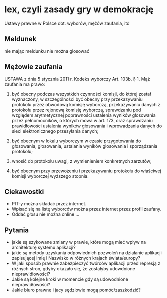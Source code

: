 # lex, czyli zasady gry w demokrację
Ustawy prawne w Polsce dot. wyborów, mężów zaufania, itd

## Meldunek

nie mając meldunku nie można głosować 


## Mężowie zaufania
USTAWA z dnia 5 stycznia 2011 r. Kodeks wyborczy Art. 103b. § 1. 
Mąż zaufania ma prawo: 

1) być obecny podczas wszystkich czynności komisji, do której został wyznaczony, w szczególności być obecny przy przekazywaniu protokołu przez obwodową komisję wyborczą, przekazywaniu danych z protokołu przez rejonową komisję wyborczą, sprawdzaniu pod względem arytmetycznej poprawności ustalenia wyników głosowania przez pełnomocników, o których mowa w art. 173, oraz sprawdzaniu prawidłowości ustalenia wyników głosowania i wprowadzania danych do sieci elektronicznego przesyłania danych; 

2) być obecnym w lokalu wyborczym w czasie przygotowania do głosowania, głosowania, ustalania wyników głosowania i sporządzania protokołu; 

3) wnosić do protokołu uwagi, z wymienieniem konkretnych zarzutów; 

4) być obecnym przy przewożeniu i przekazywaniu protokołu do właściwej komisji wyborczej wyższego stopnia.

## Ciekawostki

+ PIT-y można składać przez internet. 
+ Wpisać się na listę wyborców można przez internet przez profil zaufany.
+ Oddać głosu nie można online ...


## Pytania

+ jakie są szykowane zmiany w prawie, które mogą mieć wpływ na architekturę systemu aplikacji?
+ jakie są metody uzyskania odpowiednich pozwoleń na działanie aplikacji zapisującej Imię i Nazwisko w różnych krajach świata/europy?
+ W jaki sposób prawnie zabezpieczyć twórców aplikacji przed represją z różnych stron, gdyby okazało się, że zostałyby udowdnione nieprawidłowości?
+ Jakie są kolejne kroki w momencie gdy są udowodnione nieprawidłowości?
+ Jakie biuro prawne i jacy sędziowie mogą pomóc/zaszkodzić?

